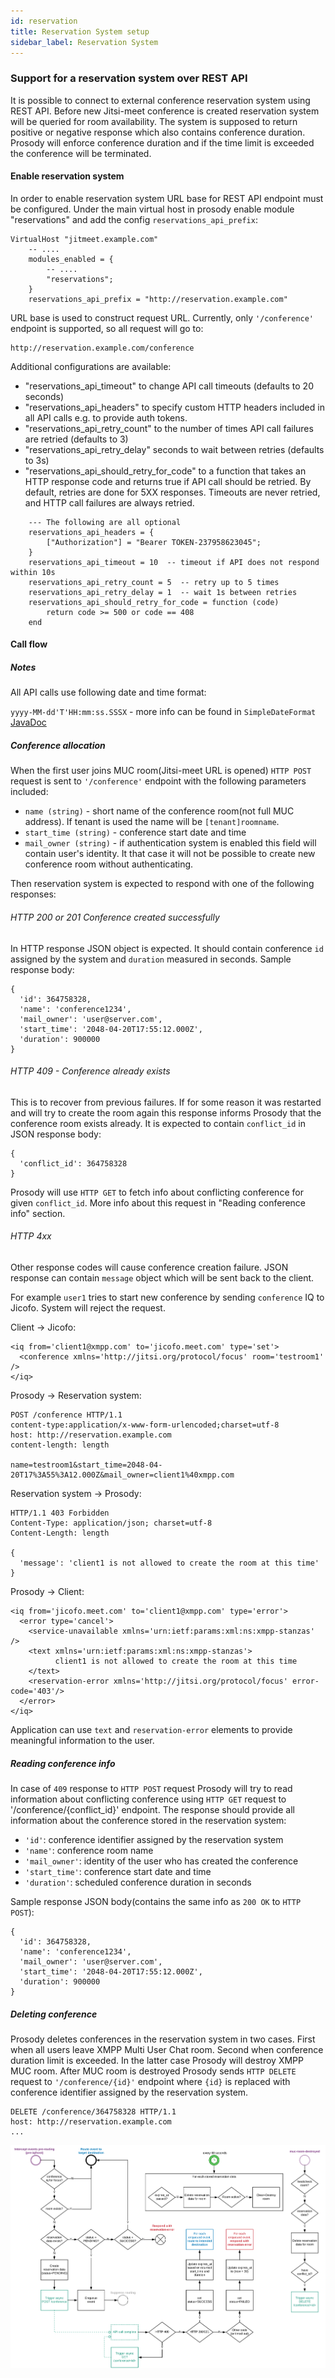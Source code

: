 ```yaml
---
id: reservation
title: Reservation System setup
sidebar_label: Reservation System
---
```


### Support for a reservation system over REST API

It is possible to connect to external conference reservation system using
REST API. Before new Jitsi-meet conference is created reservation system will be
queried for room availability. The system is supposed to return positive or
negative response which also contains conference duration. Prosody will enforce
conference duration and if the time limit is exceeded the conference will be
terminated.

#### Enable reservation system

In order to enable reservation system URL base for REST API endpoint must be
 configured. Under the main virtual host in prosody enable module "reservations" and 
add the config `reservations_api_prefix`:

```
VirtualHost "jitmeet.example.com"
    -- ....
    modules_enabled = {
        -- ....
        "reservations";
    }
    reservations_api_prefix = "http://reservation.example.com"
```

URL base is used to construct request URL. Currently, only `'/conference'`
endpoint is supported, so all request will go to:

```
http://reservation.example.com/conference
```
Additional configurations are available:
* "reservations_api_timeout" to change API call timeouts (defaults to 20 seconds)
* "reservations_api_headers" to specify custom HTTP headers included in
  all API calls e.g. to provide auth tokens.
* "reservations_api_retry_count" to the number of times API call failures are retried (defaults to 3)
* "reservations_api_retry_delay" seconds to wait between retries (defaults to 3s)
* "reservations_api_should_retry_for_code" to a function that takes an HTTP response code and
  returns true if API call should be retried. By default, retries are done for 5XX
  responses. Timeouts are never retried, and HTTP call failures are always retried.

```
    --- The following are all optional
    reservations_api_headers = {
        ["Authorization"] = "Bearer TOKEN-237958623045";
    }
    reservations_api_timeout = 10  -- timeout if API does not respond within 10s
    reservations_api_retry_count = 5  -- retry up to 5 times
    reservations_api_retry_delay = 1  -- wait 1s between retries
    reservations_api_should_retry_for_code = function (code)
        return code >= 500 or code == 408
    end
```

#### Call flow

##### Notes

All API calls use following date and time format:

`yyyy-MM-dd'T'HH:mm:ss.SSSX` - more info can be found in
`SimpleDateFormat` [JavaDoc]

[JavaDoc]: https://docs.oracle.com/javase/6/docs/api/java/text/SimpleDateFormat.html

##### Conference allocation

When the first user joins MUC room(Jitsi-meet URL is opened) `HTTP POST`
request is sent to `'/conference'` endpoint with the following parameters
included:

* `name (string)` - short name of the conference room(not full MUC address). If tenant is used the name will be `[tenant]roomname`.
* `start_time (string)` - conference start date and time
* `mail_owner (string)` - if authentication system is enabled this field will
 contain user's identity. It that case it will not be possible to create new
 conference room without authenticating.

Then reservation system is expected to respond with one of the following
responses:

###### HTTP 200 or 201 Conference created successfully

In HTTP response JSON object is expected. It should contain conference `id`
assigned by the system and `duration` measured in seconds. Sample response body:

```
{
  'id': 364758328,
  'name': 'conference1234',
  'mail_owner': 'user@server.com',
  'start_time': '2048-04-20T17:55:12.000Z',
  'duration': 900000
}
```

###### HTTP 409 - Conference already exists

This is to recover from previous failures. If for some reason it was
restarted and will try to create the room again this response informs Prosody
that the conference room exists already. It is expected to contain
`conflict_id` in JSON response body:

```
{
  'conflict_id': 364758328
}
```

Prosody will use `HTTP GET` to fetch info about conflicting conference for
given `conflict_id`. More info about this request in "Reading conference info"
section.

###### HTTP 4xx

Other response codes will cause conference creation failure. JSON response
can contain `message` object which will be sent back to the client.

For example `user1` tries to start new conference by sending
`conference` IQ to Jicofo. System will reject the request.

Client -> Jicofo:

```
<iq from='client1@xmpp.com' to='jicofo.meet.com' type='set'>
  <conference xmlns='http://jitsi.org/protocol/focus' room='testroom1' />
</iq>
```

Prosody -> Reservation system:

```
POST /conference HTTP/1.1
content-type:application/x-www-form-urlencoded;charset=utf-8
host: http://reservation.example.com
content-length: length

name=testroom1&start_time=2048-04-20T17%3A55%3A12.000Z&mail_owner=client1%40xmpp.com
```

Reservation system -> Prosody:

```
HTTP/1.1 403 Forbidden
Content-Type: application/json; charset=utf-8
Content-Length: length

{
  'message': 'client1 is not allowed to create the room at this time'
}
```

Prosody -> Client:

```
<iq from='jicofo.meet.com' to='client1@xmpp.com' type='error'>
  <error type='cancel'>
    <service-unavailable xmlns='urn:ietf:params:xml:ns:xmpp-stanzas' />
    <text xmlns='urn:ietf:params:xml:ns:xmpp-stanzas'>
          client1 is not allowed to create the room at this time
    </text>
    <reservation-error xmlns='http://jitsi.org/protocol/focus' error-code='403'/>
  </error>
</iq>
```

Application can use `text` and `reservation-error` elements to
provide meaningful information to the user.

##### Reading conference info

In case of `409` response to `HTTP POST` request Prosody will try
to read information about conflicting conference using `HTTP GET`
request to '/conference/{conflict_id}' endpoint. The response should provide all
information about the conference stored in the reservation system:

* `'id'`: conference identifier assigned by the reservation system
* `'name'`: conference room name
* `'mail_owner'`: identity of the user who has created the conference
* `'start_time'`: conference start date and time
* `'duration'`: scheduled conference duration in seconds

Sample response JSON body(contains the same info as `200 OK` to
`HTTP POST`):

```
{
  'id': 364758328,
  'name': 'conference1234',
  'mail_owner': 'user@server.com',
  'start_time': '2048-04-20T17:55:12.000Z',
  'duration': 900000
}
```

##### Deleting conference

Prosody deletes conferences in the reservation system in two cases. First when
all users leave XMPP Multi User Chat room. Second when conference duration limit
is exceeded. In the latter case Prosody will destroy XMPP MUC room.
After MUC room is destroyed Prosody sends `HTTP DELETE` request to
`'/conference/{id}'` endpoint where `{id}` is replaced with
conference identifier assigned by the reservation system.

```
DELETE /conference/364758328 HTTP/1.1
host: http://reservation.example.com
...
```

![](https://raw.githubusercontent.com/jitsi/handbook/master/docs/assets/reservation-api.png)

